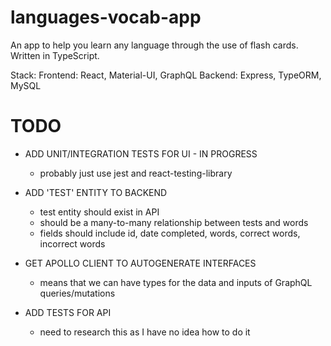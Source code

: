 # languages-vocab-app

An app to help you learn any language through the use of flash cards. Written in TypeScript.

Stack:
Frontend: React, Material-UI, GraphQL
Backend: Express, TypeORM, MySQL

# TODO

- ADD UNIT/INTEGRATION TESTS FOR UI - IN PROGRESS

  - probably just use jest and react-testing-library

- ADD 'TEST' ENTITY TO BACKEND

  - test entity should exist in API
  - should be a many-to-many relationship between tests and words
  - fields should include id, date completed, words, correct words, incorrect words

- GET APOLLO CLIENT TO AUTOGENERATE INTERFACES

  - means that we can have types for the data and inputs of GraphQL queries/mutations

- ADD TESTS FOR API
  - need to research this as I have no idea how to do it
